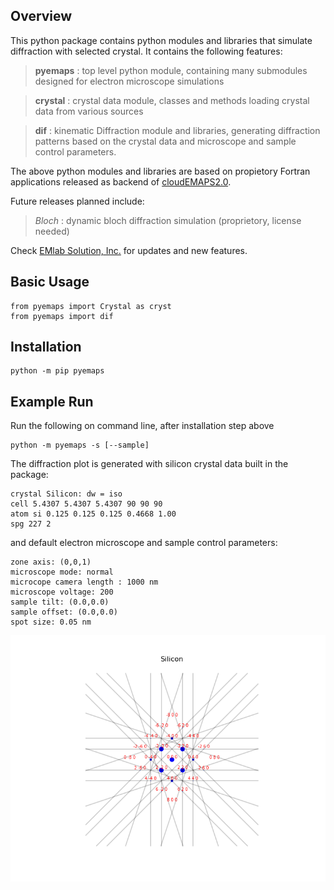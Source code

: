 ## Overview
This python package contains python modules and libraries that simulate
diffraction with selected crystal. It contains the following features:

>**pyemaps** : top level python module, containing many submodules designed for electron microscope simulations

>**crystal** : crystal data module, classes and methods loading crystal data from various sources

>**dif** : kinematic Diffraction module and libraries, generating diffraction patterns based on the crystal data and microscope and sample control parameters.  

The above python modules and libraries are based on propietory Fortran applications released as backend of [cloudEMAPS2.0](https://emaps.emlabsolutions.com).

Future releases planned include:

>*Bloch* : dynamic bloch diffraction simulation (proprietory, license needed)

Check [EMlab Solution, Inc.](https://www.emlabsolutions.com) for updates and new features.

## Basic Usage

```
from pyemaps import Crystal as cryst
from pyemaps import dif
```

## Installation
```
python -m pip pyemaps
```

## Example Run

Run the following on command line, after installation step above

```
python -m pyemaps -s [--sample] 
```

The diffraction plot is generated with silicon crystal data built in the package:

```
crystal Silicon: dw = iso
cell 5.4307 5.4307 5.4307 90 90 90
atom si 0.125 0.125 0.125 0.4668 1.00
spg 227 2
```

and default electron microscope and sample control parameters:

```
zone axis: (0,0,1)
microscope mode: normal
microcope camera length : 1000 nm
microscope voltage: 200
sample tilt: (0.0,0.0)
sample offset: (0.0,0.0)
spot size: 0.05 nm
```

![](https://github.com/emlab-solutions/imagepypy/raw/main/kdiff_si.png?raw=True "Kinematic diffraction for silicon")